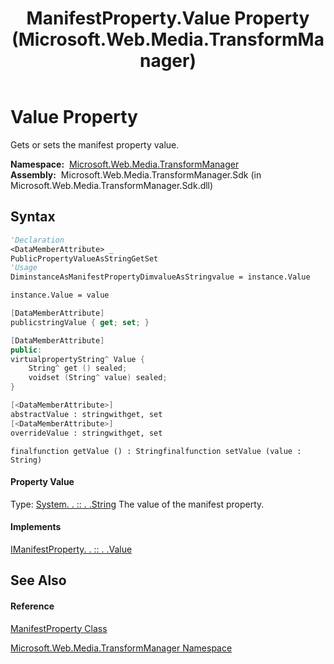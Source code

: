﻿---
title: ManifestProperty.Value Property  (Microsoft.Web.Media.TransformManager)
TOCTitle: Value Property
ms:assetid: P:Microsoft.Web.Media.TransformManager.ManifestProperty.Value
ms:mtpsurl: https://msdn.microsoft.com/en-us/library/microsoft.web.media.transformmanager.manifestproperty.value(v=VS.90)
ms:contentKeyID: 35521030
ms.date: 06/14/2012
mtps_version: v=VS.90
f1_keywords:
- Microsoft.Web.Media.TransformManager.ManifestProperty.get_Value
- Microsoft.Web.Media.TransformManager.ManifestProperty.set_Value
- Microsoft.Web.Media.TransformManager.ManifestProperty.Value
dev_langs:
- CSharp
- JScript
- VB
- FSharp
- c++
api_location:
- Microsoft.Web.Media.TransformManager.Sdk.dll
api_name:
- Microsoft.Web.Media.TransformManager.ManifestProperty.get_Value
- Microsoft.Web.Media.TransformManager.ManifestProperty.Value
- Microsoft.Web.Media.TransformManager.ManifestProperty.set_Value
api_type:
- Managed
topic_type:
- apiref
- kbSyntax
product_family_name: VS
ROBOTS: INDEX,FOLLOW
---

# Value Property

Gets or sets the manifest property value.

**Namespace:**  [Microsoft.Web.Media.TransformManager](microsoft-web-media-transformmanager-namespace.md)  
**Assembly:**  Microsoft.Web.Media.TransformManager.Sdk (in Microsoft.Web.Media.TransformManager.Sdk.dll)

## Syntax

``` vb
'Declaration
<DataMemberAttribute> _
PublicPropertyValueAsStringGetSet
'Usage
DiminstanceAsManifestPropertyDimvalueAsStringvalue = instance.Value

instance.Value = value
```

``` csharp
[DataMemberAttribute]
publicstringValue { get; set; }
```

``` c++
[DataMemberAttribute]
public:
virtualpropertyString^ Value {
    String^ get () sealed;
    voidset (String^ value) sealed;
}
```

``` fsharp
[<DataMemberAttribute>]
abstractValue : stringwithget, set
[<DataMemberAttribute>]
overrideValue : stringwithget, set
```

``` jscript
finalfunction getValue () : Stringfinalfunction setValue (value : String)
```

#### Property Value

Type: [System. . :: . .String](https://msdn.microsoft.com/en-us/library/s1wwdcbf\(v=vs.90\))  
The value of the manifest property.  

#### Implements

[IManifestProperty. . :: . .Value](imanifestproperty-value-property-microsoft-web-media-transformmanager.md)  

## See Also

#### Reference

[ManifestProperty Class](manifestproperty-class-microsoft-web-media-transformmanager.md)

[Microsoft.Web.Media.TransformManager Namespace](microsoft-web-media-transformmanager-namespace.md)

